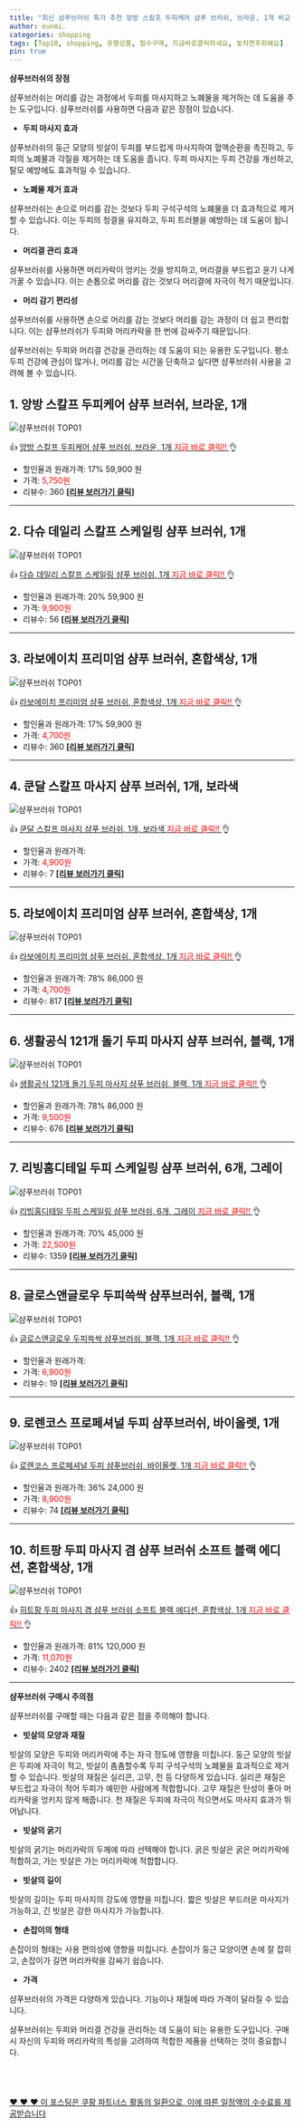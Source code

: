 ```yaml
---
title: "최신 샴푸브러쉬 특가 추천 앙방 스칼프 두피케어 샴푸 브러쉬, 브라운, 1개 비교 장점"
author: eunmi.
categories: shopping
tags: [Top10, shopping, 유행상품, 필수구매, 지금바로클릭하세요, 놓치면후회해요]
pin: true
---
```

**샴푸브러쉬의 장점**

샴푸브러쉬는 머리를 감는 과정에서 두피를 마사지하고 노폐물을 제거하는 데 도움을 주는 도구입니다. 샴푸브러쉬를 사용하면 다음과 같은 장점이 있습니다.

* **두피 마사지 효과**

샴푸브러쉬의 둥근 모양의 빗살이 두피를 부드럽게 마사지하여 혈액순환을 촉진하고, 두피의 노폐물과 각질을 제거하는 데 도움을 줍니다. 두피 마사지는 두피 건강을 개선하고, 탈모 예방에도 효과적일 수 있습니다.

* **노폐물 제거 효과**

샴푸브러쉬는 손으로 머리를 감는 것보다 두피 구석구석의 노폐물을 더 효과적으로 제거할 수 있습니다. 이는 두피의 청결을 유지하고, 두피 트러블을 예방하는 데 도움이 됩니다.

* **머리결 관리 효과**

샴푸브러쉬를 사용하면 머리카락이 엉키는 것을 방지하고, 머리결을 부드럽고 윤기 나게 가꿀 수 있습니다. 이는 손톱으로 머리를 감는 것보다 머리결에 자극이 적기 때문입니다.

* **머리 감기 편리성**

샴푸브러쉬를 사용하면 손으로 머리를 감는 것보다 머리를 감는 과정이 더 쉽고 편리합니다. 이는 샴푸브러쉬가 두피와 머리카락을 한 번에 감싸주기 때문입니다.

샴푸브러쉬는 두피와 머리결 건강을 관리하는 데 도움이 되는 유용한 도구입니다. 평소 두피 건강에 관심이 많거나, 머리를 감는 시간을 단축하고 싶다면 샴푸브러쉬 사용을 고려해 볼 수 있습니다.

   

## 1. 앙방 스칼프 두피케어 샴푸 브러쉬, 브라운, 1개

![샴푸브러쉬 TOP01](https://thumbnail8.coupangcdn.com/thumbnails/remote/230x230ex/image/retail/images/332896517044359-9f36f672-85ba-44a2-a626-2166c257f4db.jpg)


👍 [앙방 스칼프 두피케어 샴푸 브러쉬, 브라운, 1개 <font color=red> 지금 바로 클릭!! </font> ](https://link.coupang.com/re/AFFSDP?lptag=AF3617701&subid=GithubCoopas&pageKey=6570299086&traceid=V0-153&itemId=14746237993&vendorItemId=81986651391) 👌 


- 할인율과 원래가격: 17%  59,900   원
- 가격: <span style='color:red'>5,750원</span>
- 리뷰수: 360  [**[리뷰 보러가기 클릭]**](https://link.coupang.com/re/AFFSDP?lptag=AF3617701&subid=GithubCoopas&pageKey=6570299086&traceid=V0-153&itemId=14746237993&vendorItemId=81986651391)

---


   

## 2. 다슈 데일리 스칼프 스케일링 샴푸 브러쉬, 1개

![샴푸브러쉬 TOP01](https://thumbnail6.coupangcdn.com/thumbnails/remote/230x230ex/image/retail/images/6503767518086053-b2c9f59f-326c-458f-aa79-04b0ce5c5ad4.jpg)


👍 [다슈 데일리 스칼프 스케일링 샴푸 브러쉬, 1개 <font color=red> 지금 바로 클릭!! </font> ](https://link.coupang.com/re/AFFSDP?lptag=AF3617701&subid=GithubCoopas&pageKey=7153349754&traceid=V0-153&itemId=220686836&vendorItemId=3533957001) 👌 


- 할인율과 원래가격: 20%  59,900   원
- 가격: <span style='color:red'>9,900원</span>
- 리뷰수: 56  [**[리뷰 보러가기 클릭]**](https://link.coupang.com/re/AFFSDP?lptag=AF3617701&subid=GithubCoopas&pageKey=7153349754&traceid=V0-153&itemId=220686836&vendorItemId=3533957001)

---


   

## 3. 라보에이치 프리미엄 샴푸 브러쉬, 혼합색상, 1개

![샴푸브러쉬 TOP01](https://thumbnail9.coupangcdn.com/thumbnails/remote/230x230ex/image/retail/images/2021/03/31/17/0/99718fba-0466-4288-9051-104d933614cf.jpg)


👍 [라보에이치 프리미엄 샴푸 브러쉬, 혼합색상, 1개 <font color=red> 지금 바로 클릭!! </font> ](https://link.coupang.com/re/AFFSDP?lptag=AF3617701&subid=GithubCoopas&pageKey=5302545669&traceid=V0-153&itemId=7658102445&vendorItemId=74948452813) 👌 


- 할인율과 원래가격: 17%  59,900   원
- 가격: <span style='color:red'>4,700원</span>
- 리뷰수: 360  [**[리뷰 보러가기 클릭]**](https://link.coupang.com/re/AFFSDP?lptag=AF3617701&subid=GithubCoopas&pageKey=5302545669&traceid=V0-153&itemId=7658102445&vendorItemId=74948452813)

---


   

## 4. 쿤달 스칼프 마사지 샴푸 브러쉬, 1개, 보라색

![샴푸브러쉬 TOP01](https://thumbnail7.coupangcdn.com/thumbnails/remote/230x230ex/image/retail/images/9117945906764350-f8dfc5c6-c989-45d4-9618-ea5b7853d24a.jpg)


👍 [쿤달 스칼프 마사지 샴푸 브러쉬, 1개, 보라색 <font color=red> 지금 바로 클릭!! </font> ](https://link.coupang.com/re/AFFSDP?lptag=AF3617701&subid=GithubCoopas&pageKey=6806892955&traceid=V0-153&itemId=16090786989&vendorItemId=83288494433) 👌 


- 할인율과 원래가격: 
- 가격: <span style='color:red'>4,900원</span>
- 리뷰수: 7  [**[리뷰 보러가기 클릭]**](https://link.coupang.com/re/AFFSDP?lptag=AF3617701&subid=GithubCoopas&pageKey=6806892955&traceid=V0-153&itemId=16090786989&vendorItemId=83288494433)

---


   

## 5. 라보에이치 프리미엄 샴푸 브러쉬, 혼합색상, 1개

![샴푸브러쉬 TOP01](https://thumbnail9.coupangcdn.com/thumbnails/remote/230x230ex/image/retail/images/2021/03/31/17/0/99718fba-0466-4288-9051-104d933614cf.jpg)


👍 [라보에이치 프리미엄 샴푸 브러쉬, 혼합색상, 1개 <font color=red> 지금 바로 클릭!! </font> ](https://link.coupang.com/re/AFFSDP?lptag=AF3617701&subid=GithubCoopas&pageKey=5302545669&traceid=V0-153&itemId=7658102445&vendorItemId=74948452813) 👌 


- 할인율과 원래가격: 78%  86,000   원
- 가격: <span style='color:red'>4,700원</span>
- 리뷰수: 817  [**[리뷰 보러가기 클릭]**](https://link.coupang.com/re/AFFSDP?lptag=AF3617701&subid=GithubCoopas&pageKey=5302545669&traceid=V0-153&itemId=7658102445&vendorItemId=74948452813)

---


   

## 6. 생활공식 121개 돌기 두피 마사지 샴푸 브러쉬, 블랙, 1개

![샴푸브러쉬 TOP01](https://thumbnail6.coupangcdn.com/thumbnails/remote/230x230ex/image/retail/images/1855006473999986-f600df24-b0cc-4cd5-924e-3065106a9a6a.jpg)


👍 [생활공식 121개 돌기 두피 마사지 샴푸 브러쉬, 블랙, 1개 <font color=red> 지금 바로 클릭!! </font> ](https://link.coupang.com/re/AFFSDP?lptag=AF3617701&subid=GithubCoopas&pageKey=7070350127&traceid=V0-153&itemId=17555791695&vendorItemId=84722615698) 👌 


- 할인율과 원래가격: 78%  86,000   원
- 가격: <span style='color:red'>9,500원</span>
- 리뷰수: 676  [**[리뷰 보러가기 클릭]**](https://link.coupang.com/re/AFFSDP?lptag=AF3617701&subid=GithubCoopas&pageKey=7070350127&traceid=V0-153&itemId=17555791695&vendorItemId=84722615698)

---


   

## 7. 리빙홈디테일 두피 스케일링 샴푸 브러쉬, 6개, 그레이

![샴푸브러쉬 TOP01](https://thumbnail6.coupangcdn.com/thumbnails/remote/230x230ex/image/retail/images/14421ef8-6610-40dd-b2b3-530ea15695808418742363306022750.png)


👍 [리빙홈디테일 두피 스케일링 샴푸 브러쉬, 6개, 그레이 <font color=red> 지금 바로 클릭!! </font> ](https://link.coupang.com/re/AFFSDP?lptag=AF3617701&subid=GithubCoopas&pageKey=6740223578&traceid=V0-153&itemId=19497462048&vendorItemId=86606981435) 👌 


- 할인율과 원래가격: 70%  45,000   원
- 가격: <span style='color:red'>22,500원</span>
- 리뷰수: 1359  [**[리뷰 보러가기 클릭]**](https://link.coupang.com/re/AFFSDP?lptag=AF3617701&subid=GithubCoopas&pageKey=6740223578&traceid=V0-153&itemId=19497462048&vendorItemId=86606981435)

---


   

## 8. 글로스앤글로우 두피쓱싹 샴푸브러쉬, 블랙, 1개

![샴푸브러쉬 TOP01](https://thumbnail7.coupangcdn.com/thumbnails/remote/230x230ex/image/retail/images/71527653822702-709a37e4-a358-4691-becc-832023ddbc44.jpg)


👍 [글로스앤글로우 두피쓱싹 샴푸브러쉬, 블랙, 1개 <font color=red> 지금 바로 클릭!! </font> ](https://link.coupang.com/re/AFFSDP?lptag=AF3617701&subid=GithubCoopas&pageKey=1138728498&traceid=V0-153&itemId=2109355113&vendorItemId=70108124198) 👌 


- 할인율과 원래가격: 
- 가격: <span style='color:red'>6,900원</span>
- 리뷰수: 19  [**[리뷰 보러가기 클릭]**](https://link.coupang.com/re/AFFSDP?lptag=AF3617701&subid=GithubCoopas&pageKey=1138728498&traceid=V0-153&itemId=2109355113&vendorItemId=70108124198)

---


   

## 9. 로렌코스 프로페셔널 두피 샴푸브러쉬, 바이올렛, 1개

![샴푸브러쉬 TOP01](https://thumbnail10.coupangcdn.com/thumbnails/remote/230x230ex/image/retail/images/1406409885691535-092c3788-f0f2-42c0-a8ee-ba46bde2cbcb.jpg)


👍 [로렌코스 프로페셔널 두피 샴푸브러쉬, 바이올렛, 1개 <font color=red> 지금 바로 클릭!! </font> ](https://link.coupang.com/re/AFFSDP?lptag=AF3617701&subid=GithubCoopas&pageKey=5102692658&traceid=V0-153&itemId=14074128478&vendorItemId=82917050233) 👌 


- 할인율과 원래가격: 36%  24,000   원
- 가격: <span style='color:red'>8,900원</span>
- 리뷰수: 74  [**[리뷰 보러가기 클릭]**](https://link.coupang.com/re/AFFSDP?lptag=AF3617701&subid=GithubCoopas&pageKey=5102692658&traceid=V0-153&itemId=14074128478&vendorItemId=82917050233)

---


   

## 10. 히트팡 두피 마사지 겸 샴푸 브러쉬 소프트 블랙 에디션, 혼합색상, 1개

![샴푸브러쉬 TOP01](https://thumbnail7.coupangcdn.com/thumbnails/remote/230x230ex/image/retail/images/256331901558747-49f15d67-240d-4316-ad75-af4771516dfc.jpg)


👍 [히트팡 두피 마사지 겸 샴푸 브러쉬 소프트 블랙 에디션, 혼합색상, 1개 <font color=red> 지금 바로 클릭!! </font> ](https://link.coupang.com/re/AFFSDP?lptag=AF3617701&subid=GithubCoopas&pageKey=7523680339&traceid=V0-153&itemId=19738252106&vendorItemId=71832418793) 👌 


- 할인율과 원래가격: 81%  120,000   원
- 가격: <span style='color:red'>11,070원</span>
- 리뷰수: 2402  [**[리뷰 보러가기 클릭]**](https://link.coupang.com/re/AFFSDP?lptag=AF3617701&subid=GithubCoopas&pageKey=7523680339&traceid=V0-153&itemId=19738252106&vendorItemId=71832418793)

---
**샴푸브러쉬 구매시 주의점**

샴푸브러쉬를 구매할 때는 다음과 같은 점을 주의해야 합니다.

* **빗살의 모양과 재질**

빗살의 모양은 두피와 머리카락에 주는 자극 정도에 영향을 미칩니다. 둥근 모양의 빗살은 두피에 자극이 적고, 빗살이 촘촘할수록 두피 구석구석의 노폐물을 효과적으로 제거할 수 있습니다. 빗살의 재질은 실리콘, 고무, 천 등 다양하게 있습니다. 실리콘 재질은 부드럽고 자극이 적어 두피가 예민한 사람에게 적합합니다. 고무 재질은 탄성이 좋아 머리카락을 엉키지 않게 해줍니다. 천 재질은 두피에 자극이 적으면서도 마사지 효과가 뛰어납니다.

* **빗살의 굵기**

빗살의 굵기는 머리카락의 두께에 따라 선택해야 합니다. 굵은 빗살은 굵은 머리카락에 적합하고, 가는 빗살은 가는 머리카락에 적합합니다.

* **빗살의 길이**

빗살의 길이는 두피 마사지의 강도에 영향을 미칩니다. 짧은 빗살은 부드러운 마사지가 가능하고, 긴 빗살은 강한 마사지가 가능합니다.

* **손잡이의 형태**

손잡이의 형태는 사용 편의성에 영향을 미칩니다. 손잡이가 둥근 모양이면 손에 잘 잡히고, 손잡이가 길면 머리카락을 감싸기 쉽습니다.

* **가격**

샴푸브러쉬의 가격은 다양하게 있습니다. 기능이나 재질에 따라 가격이 달라질 수 있습니다.

샴푸브러쉬는 두피와 머리결 건강을 관리하는 데 도움이 되는 유용한 도구입니다. 구매 시 자신의 두피와 머리카락의 특성을 고려하여 적합한 제품을 선택하는 것이 중요합니다.<br><br><br><br><br> [ ❤ ❤ ❤ 이 포스팅은 쿠팡 파트너스 활동의 일환으로, 이에 따른 일정액의 수수료를 제공받습니다](https://link.coupang.com/a/bcEFyh)